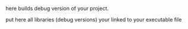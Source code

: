 here builds debug version of your project.

put here all libraries (debug versions) your linked to your executable file